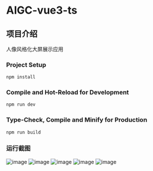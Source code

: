 # AIGC-vue3-ts

## 项目介绍
人像风格化大屏展示应用




### Project Setup

```sh
npm install
```

### Compile and Hot-Reload for Development

```sh
npm run dev
```

### Type-Check, Compile and Minify for Production

```sh
npm run build
```
### 运行截图
![image](https://github.com/JocelynGu6799/AIGC-PC-VUE/assets/126865602/f8f39cd1-5aab-405c-8c94-8c4c1f31ed92)
![image](https://github.com/JocelynGu6799/AIGC-PC-VUE/assets/126865602/7f4e7f38-b439-4da9-a60d-681c8ebc728a)
![image](https://github.com/JocelynGu6799/AIGC-PC-VUE/assets/126865602/47ec023b-9534-45d4-a266-353ce3bc34df)
![image](https://github.com/JocelynGu6799/AIGC-PC-VUE/assets/126865602/419164c7-ab1b-477c-a312-7e0aba3e8119)
![image](https://github.com/JocelynGu6799/AIGC-PC-VUE/assets/126865602/3228f9e6-6ecc-444b-bce6-385295b17aa6)





